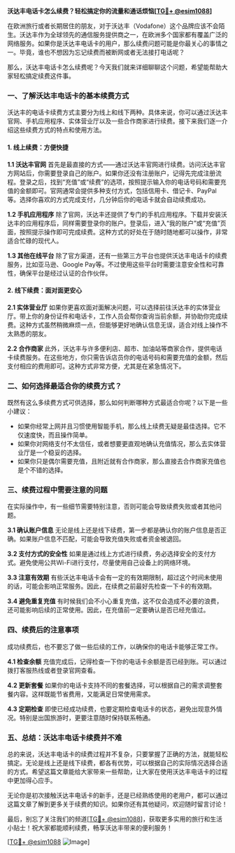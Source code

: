 **沃达丰电话卡怎么续费？轻松搞定你的流量和通话烦恼[[TG💪+ @esim1088](https://t.me/s/esim1088)]**

在欧洲旅行或者长期居住的朋友，对于沃达丰（Vodafone）这个品牌应该不会陌生。沃达丰作为全球领先的通信服务提供商之一，在欧洲多个国家都有覆盖广泛的网络服务。如果你是沃达丰电话卡的用户，那么续费问题可能是你最关心的事情之一。毕竟，谁也不想因为忘记续费而被断网或者无法接打电话呢？

那么，沃达丰电话卡怎么续费呢？今天我们就来详细聊聊这个问题，希望能帮助大家轻松搞定续费这件事。

### **一、了解沃达丰电话卡的基本续费方式**

沃达丰的电话卡续费方式主要分为线上和线下两种。具体来说，你可以通过沃达丰官网、手机应用程序、实体营业厅以及一些合作商家进行续费。接下来我们逐一介绍这些续费方式的特点和使用方法。

#### **1. 线上续费：方便快捷**

**1.1 沃达丰官网**
首先是最直接的方式——通过沃达丰官网进行续费。访问沃达丰官方网站后，你需要登录自己的账户。如果你还没有注册账户，记得先完成注册流程。登录之后，找到“充值”或“续费”的选项，按照提示输入你的电话号码和需要充值的金额即可。官网通常会提供多种支付方式，包括信用卡、借记卡、PayPal等。选择你喜欢的方式完成支付，几分钟后你的电话卡就会自动续费成功。

**1.2 手机应用程序**
除了官网，沃达丰还提供了专门的手机应用程序。下载并安装沃达丰的应用程序后，同样需要登录你的账户。登录后，进入“我的账户”或“充值”页面，按照提示操作即可完成续费。这种方式的好处在于随时随地都可以操作，非常适合忙碌的现代人。

**1.3 其他在线平台**
除了官方渠道，还有一些第三方平台也提供沃达丰电话卡的续费服务，比如亚马逊、Google Pay等。不过使用这些平台时需要注意安全性和可靠性，确保平台是经过认证的合作伙伴。

#### **2. 线下续费：面对面更安心**

**2.1 实体营业厅**
如果你更喜欢面对面解决问题，可以选择前往沃达丰的实体营业厅。带上你的身份证件和电话卡，工作人员会帮你查询当前余额，并协助你完成续费。这种方式虽然稍微麻烦一点，但能够更好地确认信息无误，适合对线上操作不太熟悉的朋友。

**2.2 合作商家**
此外，沃达丰与许多便利店、超市、加油站等商家合作，提供电话卡续费服务。在这些地方，你只需告诉店员你的电话号码和需要充值的金额，然后支付相应的费用即可。这种方式非常方便，尤其是在紧急情况下。

### **二、如何选择最适合你的续费方式？**

既然有这么多续费方式可供选择，那么如何判断哪种方式最适合你呢？以下是一些小建议：

- 如果你经常上网并且习惯使用智能手机，那么线上续费无疑是最佳选择。它不仅速度快，而且操作简单。
- 如果你对网络支付不太信任，或者想要更直观地确认充值情况，那么去实体营业厅是一个稳妥的选择。
- 如果你只是偶尔需要充值，且附近就有合作商家，那么直接去合作商家充值也是个不错的选择。

### **三、续费过程中需要注意的问题**

在实际操作中，有一些细节需要特别注意，否则可能会导致续费失败或者其他问题。

**3.1 确认账户信息**
无论是线上还是线下续费，第一步都是确认你的账户信息是否正确。如果账户信息不匹配，可能会导致充值失败或者资金被退回。

**3.2 支付方式的安全性**
如果是通过线上方式进行续费，务必选择安全的支付方式。避免使用公共Wi-Fi进行支付，尽量使用自己设备上的网络环境。

**3.3 注意有效期**
有些沃达丰电话卡会有一定的有效期限制，超过这个时间未使用的话，可能会影响正常服务。因此，在续费之前最好先检查一下卡的有效期。

**3.4 避免重复充值**
有时候我们会不小心重复充值，这不仅会造成不必要的浪费，还可能影响后续的正常使用。因此，在充值前一定要确认是否已经充值过。

### **四、续费后的注意事项**

成功续费后，也不要忘了做一些后续的工作，以确保你的电话卡能够正常工作。

**4.1 检查余额**
充值完成后，记得检查一下你的电话卡余额是否已经到账。可以通过拨打客服热线或者登录官网查看。

**4.2 更新套餐**
如果你的电话卡支持不同的套餐选择，可以根据自己的需求调整套餐内容。这样既能节省费用，又能满足日常使用需求。

**4.3 定期检查**
即使已经成功续费，也要定期检查电话卡的状态，避免出现意外情况。特别是出国旅游时，更要注意随时保持联系畅通。

### **五、总结：沃达丰电话卡续费并不难**

总的来说，沃达丰电话卡的续费过程并不复杂，只要掌握了正确的方法，就能轻松搞定。无论是线上还是线下续费，都各有优势，可以根据自己的实际情况选择合适的方式。希望这篇文章能给大家带来一些帮助，让大家在使用沃达丰电话卡的过程中更加得心应手。

无论你是初次接触沃达丰电话卡的新手，还是已经熟练使用的老用户，都可以通过这篇文章了解到更多关于续费的知识。如果你还有其他疑问，欢迎随时留言讨论！

最后，别忘了关注我们的频道[[TG💪+ @esim1088](https://t.me/s/esim1088)]，获取更多实用的旅行和生活小贴士！祝大家都能顺利续费，畅享沃达丰带来的便利服务！

[[TG💪+ @esim1088](https://t.me/s/esim1088) ![Image](https://i.postimg.cc/4NQfJmqS/Snipaste-2025-05-13-00-14-12.png)]